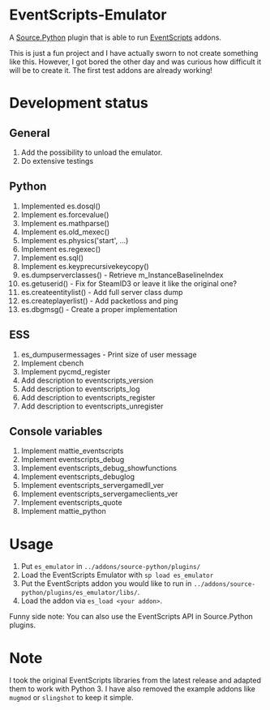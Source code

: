 # EventScripts-Emulator
A [Source.Python](http://forums.sourcepython.com/) plugin that is able to run [EventScripts](http://forums.eventscripts.com/index.php) addons.

This is just a fun project and I have actually sworn to not create something like this. However, I got bored the other day and was curious how difficult it will be to create it. The first test addons are already working!

# Development status
## General
1. Add the possibility to unload the emulator.
2. Do extensive testings

## Python
1. Implemented es.dosql()
2. Implement es.forcevalue()
3. Implement es.mathparse()
4. Implement es.old_mexec()
5. Implement es.physics('start', ...)
6. Implement es.regexec()
7. Implement es.sql()
8. Implement es.keyprecursivekeycopy()
9. es.dumpserverclasses() - Retrieve m_InstanceBaselineIndex
10. es.getuserid() - Fix for SteamID3 or leave it like the original one?
11. es.createentitylist() - Add full server class dump
12. es.createplayerlist() - Add packetloss and ping
13. es.dbgmsg() - Create a proper implementation

## ESS
1. es_dumpusermessages - Print size of user message
2. Implement cbench
3. Implement pycmd_register
4. Add description to eventscripts_version
5. Add description to eventscripts_log
6. Add description to eventscripts_register
7. Add description to eventscripts_unregister

## Console variables
1. Implement mattie_eventscripts
2. Implement eventscripts_debug
3. Implement eventscripts_debug_showfunctions
4. Implement eventscripts_debuglog
5. Implement eventscripts_servergamedll_ver
6. Implement eventscripts_servergameclients_ver
7. Implement eventscripts_quote
8. Implement mattie_python

# Usage
1. Put ``es_emulator`` in ``../addons/source-python/plugins/``
2. Load the EventScripts Emulator with ``sp load es_emulator``
3. Put the EventScripts addon you would like to run in ``../addons/source-python/plugins/es_emulator/libs/``.
4. Load the addon via ``es_load <your addon>``.

Funny side note: You can also use the EventScripts API in Source.Python plugins.

# Note
I took the original EventScripts libraries from the latest release and adapted them to work with Python 3. I have also removed the example addons like ``mugmod`` or ``slingshot`` to keep it simple.
